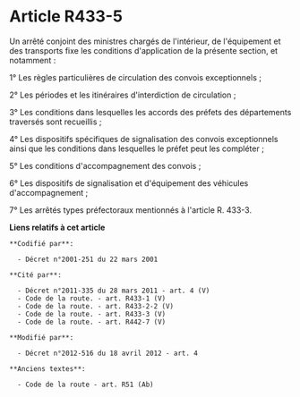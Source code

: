 # Article R433-5

Un arrêté conjoint des ministres chargés de l'intérieur, de l'équipement et des transports fixe les conditions d'application
de la présente section, et notamment : 

1° Les règles particulières de circulation des convois exceptionnels ; 

2° Les périodes et les itinéraires d'interdiction de circulation ; 

3° Les conditions dans lesquelles les accords des préfets des départements traversés sont recueillis ; 

4° Les dispositifs spécifiques de signalisation des convois exceptionnels ainsi que les conditions dans lesquelles le préfet
peut les compléter ; 

5° Les conditions d'accompagnement des convois ; 

6° Les dispositifs de signalisation et d'équipement des véhicules d'accompagnement ; 

7° Les arrêtés types préfectoraux mentionnés à l'article R. 433-3.

**Liens relatifs à cet article**

	**Codifié par**:

	  - Décret n°2001-251 du 22 mars 2001

	**Cité par**:

	  - Décret n°2011-335 du 28 mars 2011 - art. 4 (V)
	  - Code de la route. - art. R433-1 (V)
	  - Code de la route. - art. R433-2-2 (V)
	  - Code de la route. - art. R433-3 (V)
	  - Code de la route. - art. R442-7 (V)

	**Modifié par**:

	  - Décret n°2012-516 du 18 avril 2012 - art. 4

	**Anciens textes**:

	  - Code de la route - art. R51 (Ab)
